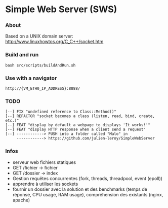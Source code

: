 # Simple Web Server (SWS)

### About
Based on a UNIX domain server: http://www.linuxhowtos.org/C_C++/socket.htm

### Build and run
```
bash src/scripts/buildAndRun.sh
```

### Use with a navigator
```
http://{VM_ETH0_IP_ADDRESS}:8888/
```


### TODO
```
[--] FIX "undefined reference to Class::Method()"
[--] REFACTOR "socket becomes a class (listen, read, bind, create, etc.)"
[--] FEAT "display by default a webpage to displays 'It works!'"
[--] FEAT "display HTTP response when a client send a request"
[--] ------------> PUSH into a folder called "Malo" in
     ------------> https://github.com/julien-leroy/SimpleWebServer
```

### Infos
 - serveur web fichiers statiques
 - GET /fichier -> fichier
 - GET /dossier -> index
 - Gestion requêtes concurrentes (fork, threads, threadpool, event (epoll))
 - apprendre à utiliser les sockets
 - fournir un dossier avec la solution et des benchmarks (temps de réponse, CPU usage, RAM usage), compréhension des existants (nginx, apache)
